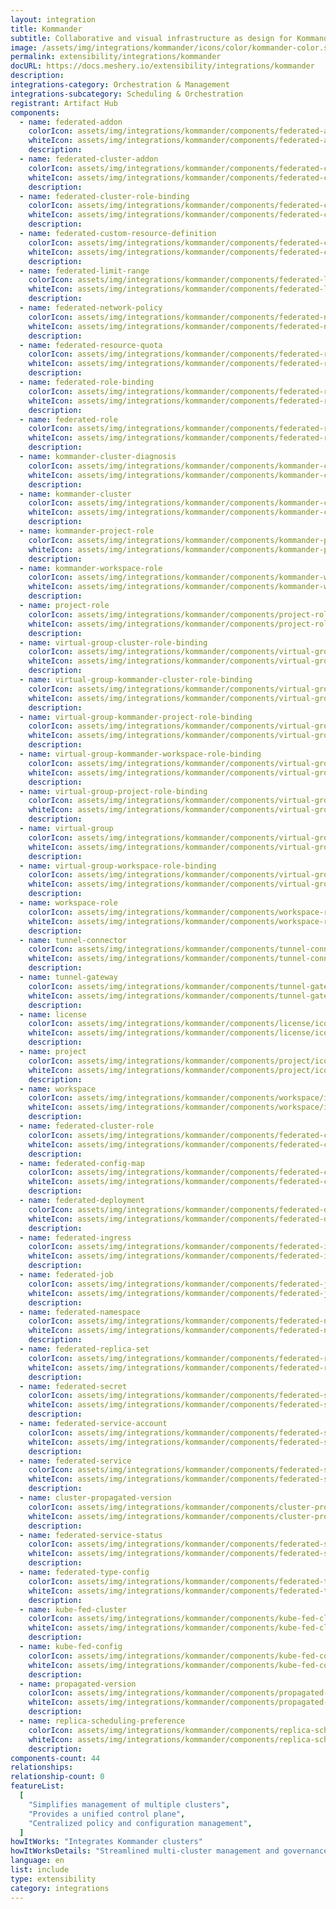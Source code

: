 ```yaml
---
layout: integration
title: Kommander
subtitle: Collaborative and visual infrastructure as design for Kommander
image: /assets/img/integrations/kommander/icons/color/kommander-color.svg
permalink: extensibility/integrations/kommander
docURL: https://docs.meshery.io/extensibility/integrations/kommander
description:
integrations-category: Orchestration & Management
integrations-subcategory: Scheduling & Orchestration
registrant: Artifact Hub
components:
  - name: federated-addon
    colorIcon: assets/img/integrations/kommander/components/federated-addon/icons/color/federated-addon-color.svg
    whiteIcon: assets/img/integrations/kommander/components/federated-addon/icons/white/federated-addon-white.svg
    description:
  - name: federated-cluster-addon
    colorIcon: assets/img/integrations/kommander/components/federated-cluster-addon/icons/color/federated-cluster-addon-color.svg
    whiteIcon: assets/img/integrations/kommander/components/federated-cluster-addon/icons/white/federated-cluster-addon-white.svg
    description:
  - name: federated-cluster-role-binding
    colorIcon: assets/img/integrations/kommander/components/federated-cluster-role-binding/icons/color/federated-cluster-role-binding-color.svg
    whiteIcon: assets/img/integrations/kommander/components/federated-cluster-role-binding/icons/white/federated-cluster-role-binding-white.svg
    description:
  - name: federated-custom-resource-definition
    colorIcon: assets/img/integrations/kommander/components/federated-custom-resource-definition/icons/color/federated-custom-resource-definition-color.svg
    whiteIcon: assets/img/integrations/kommander/components/federated-custom-resource-definition/icons/white/federated-custom-resource-definition-white.svg
    description:
  - name: federated-limit-range
    colorIcon: assets/img/integrations/kommander/components/federated-limit-range/icons/color/federated-limit-range-color.svg
    whiteIcon: assets/img/integrations/kommander/components/federated-limit-range/icons/white/federated-limit-range-white.svg
    description:
  - name: federated-network-policy
    colorIcon: assets/img/integrations/kommander/components/federated-network-policy/icons/color/federated-network-policy-color.svg
    whiteIcon: assets/img/integrations/kommander/components/federated-network-policy/icons/white/federated-network-policy-white.svg
    description:
  - name: federated-resource-quota
    colorIcon: assets/img/integrations/kommander/components/federated-resource-quota/icons/color/federated-resource-quota-color.svg
    whiteIcon: assets/img/integrations/kommander/components/federated-resource-quota/icons/white/federated-resource-quota-white.svg
    description:
  - name: federated-role-binding
    colorIcon: assets/img/integrations/kommander/components/federated-role-binding/icons/color/federated-role-binding-color.svg
    whiteIcon: assets/img/integrations/kommander/components/federated-role-binding/icons/white/federated-role-binding-white.svg
    description:
  - name: federated-role
    colorIcon: assets/img/integrations/kommander/components/federated-role/icons/color/federated-role-color.svg
    whiteIcon: assets/img/integrations/kommander/components/federated-role/icons/white/federated-role-white.svg
    description:
  - name: kommander-cluster-diagnosis
    colorIcon: assets/img/integrations/kommander/components/kommander-cluster-diagnosis/icons/color/kommander-cluster-diagnosis-color.svg
    whiteIcon: assets/img/integrations/kommander/components/kommander-cluster-diagnosis/icons/white/kommander-cluster-diagnosis-white.svg
    description:
  - name: kommander-cluster
    colorIcon: assets/img/integrations/kommander/components/kommander-cluster/icons/color/kommander-cluster-color.svg
    whiteIcon: assets/img/integrations/kommander/components/kommander-cluster/icons/white/kommander-cluster-white.svg
    description:
  - name: kommander-project-role
    colorIcon: assets/img/integrations/kommander/components/kommander-project-role/icons/color/kommander-project-role-color.svg
    whiteIcon: assets/img/integrations/kommander/components/kommander-project-role/icons/white/kommander-project-role-white.svg
    description:
  - name: kommander-workspace-role
    colorIcon: assets/img/integrations/kommander/components/kommander-workspace-role/icons/color/kommander-workspace-role-color.svg
    whiteIcon: assets/img/integrations/kommander/components/kommander-workspace-role/icons/white/kommander-workspace-role-white.svg
    description:
  - name: project-role
    colorIcon: assets/img/integrations/kommander/components/project-role/icons/color/project-role-color.svg
    whiteIcon: assets/img/integrations/kommander/components/project-role/icons/white/project-role-white.svg
    description:
  - name: virtual-group-cluster-role-binding
    colorIcon: assets/img/integrations/kommander/components/virtual-group-cluster-role-binding/icons/color/virtual-group-cluster-role-binding-color.svg
    whiteIcon: assets/img/integrations/kommander/components/virtual-group-cluster-role-binding/icons/white/virtual-group-cluster-role-binding-white.svg
    description:
  - name: virtual-group-kommander-cluster-role-binding
    colorIcon: assets/img/integrations/kommander/components/virtual-group-kommander-cluster-role-binding/icons/color/virtual-group-kommander-cluster-role-binding-color.svg
    whiteIcon: assets/img/integrations/kommander/components/virtual-group-kommander-cluster-role-binding/icons/white/virtual-group-kommander-cluster-role-binding-white.svg
    description:
  - name: virtual-group-kommander-project-role-binding
    colorIcon: assets/img/integrations/kommander/components/virtual-group-kommander-project-role-binding/icons/color/virtual-group-kommander-project-role-binding-color.svg
    whiteIcon: assets/img/integrations/kommander/components/virtual-group-kommander-project-role-binding/icons/white/virtual-group-kommander-project-role-binding-white.svg
    description:
  - name: virtual-group-kommander-workspace-role-binding
    colorIcon: assets/img/integrations/kommander/components/virtual-group-kommander-workspace-role-binding/icons/color/virtual-group-kommander-workspace-role-binding-color.svg
    whiteIcon: assets/img/integrations/kommander/components/virtual-group-kommander-workspace-role-binding/icons/white/virtual-group-kommander-workspace-role-binding-white.svg
    description:
  - name: virtual-group-project-role-binding
    colorIcon: assets/img/integrations/kommander/components/virtual-group-project-role-binding/icons/color/virtual-group-project-role-binding-color.svg
    whiteIcon: assets/img/integrations/kommander/components/virtual-group-project-role-binding/icons/white/virtual-group-project-role-binding-white.svg
    description:
  - name: virtual-group
    colorIcon: assets/img/integrations/kommander/components/virtual-group/icons/color/virtual-group-color.svg
    whiteIcon: assets/img/integrations/kommander/components/virtual-group/icons/white/virtual-group-white.svg
    description:
  - name: virtual-group-workspace-role-binding
    colorIcon: assets/img/integrations/kommander/components/virtual-group-workspace-role-binding/icons/color/virtual-group-workspace-role-binding-color.svg
    whiteIcon: assets/img/integrations/kommander/components/virtual-group-workspace-role-binding/icons/white/virtual-group-workspace-role-binding-white.svg
    description:
  - name: workspace-role
    colorIcon: assets/img/integrations/kommander/components/workspace-role/icons/color/workspace-role-color.svg
    whiteIcon: assets/img/integrations/kommander/components/workspace-role/icons/white/workspace-role-white.svg
    description:
  - name: tunnel-connector
    colorIcon: assets/img/integrations/kommander/components/tunnel-connector/icons/color/tunnel-connector-color.svg
    whiteIcon: assets/img/integrations/kommander/components/tunnel-connector/icons/white/tunnel-connector-white.svg
    description:
  - name: tunnel-gateway
    colorIcon: assets/img/integrations/kommander/components/tunnel-gateway/icons/color/tunnel-gateway-color.svg
    whiteIcon: assets/img/integrations/kommander/components/tunnel-gateway/icons/white/tunnel-gateway-white.svg
    description:
  - name: license
    colorIcon: assets/img/integrations/kommander/components/license/icons/color/license-color.svg
    whiteIcon: assets/img/integrations/kommander/components/license/icons/white/license-white.svg
    description:
  - name: project
    colorIcon: assets/img/integrations/kommander/components/project/icons/color/project-color.svg
    whiteIcon: assets/img/integrations/kommander/components/project/icons/white/project-white.svg
    description:
  - name: workspace
    colorIcon: assets/img/integrations/kommander/components/workspace/icons/color/workspace-color.svg
    whiteIcon: assets/img/integrations/kommander/components/workspace/icons/white/workspace-white.svg
    description:
  - name: federated-cluster-role
    colorIcon: assets/img/integrations/kommander/components/federated-cluster-role/icons/color/federated-cluster-role-color.svg
    whiteIcon: assets/img/integrations/kommander/components/federated-cluster-role/icons/white/federated-cluster-role-white.svg
    description:
  - name: federated-config-map
    colorIcon: assets/img/integrations/kommander/components/federated-config-map/icons/color/federated-config-map-color.svg
    whiteIcon: assets/img/integrations/kommander/components/federated-config-map/icons/white/federated-config-map-white.svg
    description:
  - name: federated-deployment
    colorIcon: assets/img/integrations/kommander/components/federated-deployment/icons/color/federated-deployment-color.svg
    whiteIcon: assets/img/integrations/kommander/components/federated-deployment/icons/white/federated-deployment-white.svg
    description:
  - name: federated-ingress
    colorIcon: assets/img/integrations/kommander/components/federated-ingress/icons/color/federated-ingress-color.svg
    whiteIcon: assets/img/integrations/kommander/components/federated-ingress/icons/white/federated-ingress-white.svg
    description:
  - name: federated-job
    colorIcon: assets/img/integrations/kommander/components/federated-job/icons/color/federated-job-color.svg
    whiteIcon: assets/img/integrations/kommander/components/federated-job/icons/white/federated-job-white.svg
    description:
  - name: federated-namespace
    colorIcon: assets/img/integrations/kommander/components/federated-namespace/icons/color/federated-namespace-color.svg
    whiteIcon: assets/img/integrations/kommander/components/federated-namespace/icons/white/federated-namespace-white.svg
    description:
  - name: federated-replica-set
    colorIcon: assets/img/integrations/kommander/components/federated-replica-set/icons/color/federated-replica-set-color.svg
    whiteIcon: assets/img/integrations/kommander/components/federated-replica-set/icons/white/federated-replica-set-white.svg
    description:
  - name: federated-secret
    colorIcon: assets/img/integrations/kommander/components/federated-secret/icons/color/federated-secret-color.svg
    whiteIcon: assets/img/integrations/kommander/components/federated-secret/icons/white/federated-secret-white.svg
    description:
  - name: federated-service-account
    colorIcon: assets/img/integrations/kommander/components/federated-service-account/icons/color/federated-service-account-color.svg
    whiteIcon: assets/img/integrations/kommander/components/federated-service-account/icons/white/federated-service-account-white.svg
    description:
  - name: federated-service
    colorIcon: assets/img/integrations/kommander/components/federated-service/icons/color/federated-service-color.svg
    whiteIcon: assets/img/integrations/kommander/components/federated-service/icons/white/federated-service-white.svg
    description:
  - name: cluster-propagated-version
    colorIcon: assets/img/integrations/kommander/components/cluster-propagated-version/icons/color/cluster-propagated-version-color.svg
    whiteIcon: assets/img/integrations/kommander/components/cluster-propagated-version/icons/white/cluster-propagated-version-white.svg
    description:
  - name: federated-service-status
    colorIcon: assets/img/integrations/kommander/components/federated-service-status/icons/color/federated-service-status-color.svg
    whiteIcon: assets/img/integrations/kommander/components/federated-service-status/icons/white/federated-service-status-white.svg
    description:
  - name: federated-type-config
    colorIcon: assets/img/integrations/kommander/components/federated-type-config/icons/color/federated-type-config-color.svg
    whiteIcon: assets/img/integrations/kommander/components/federated-type-config/icons/white/federated-type-config-white.svg
    description:
  - name: kube-fed-cluster
    colorIcon: assets/img/integrations/kommander/components/kube-fed-cluster/icons/color/kube-fed-cluster-color.svg
    whiteIcon: assets/img/integrations/kommander/components/kube-fed-cluster/icons/white/kube-fed-cluster-white.svg
    description:
  - name: kube-fed-config
    colorIcon: assets/img/integrations/kommander/components/kube-fed-config/icons/color/kube-fed-config-color.svg
    whiteIcon: assets/img/integrations/kommander/components/kube-fed-config/icons/white/kube-fed-config-white.svg
    description:
  - name: propagated-version
    colorIcon: assets/img/integrations/kommander/components/propagated-version/icons/color/propagated-version-color.svg
    whiteIcon: assets/img/integrations/kommander/components/propagated-version/icons/white/propagated-version-white.svg
    description:
  - name: replica-scheduling-preference
    colorIcon: assets/img/integrations/kommander/components/replica-scheduling-preference/icons/color/replica-scheduling-preference-color.svg
    whiteIcon: assets/img/integrations/kommander/components/replica-scheduling-preference/icons/white/replica-scheduling-preference-white.svg
    description:
components-count: 44
relationships:
relationship-count: 0
featureList:
  [
    "Simplifies management of multiple clusters",
    "Provides a unified control plane",
    "Centralized policy and configuration management",
  ]
howItWorks: "Integrates Kommander clusters"
howItWorksDetails: "Streamlined multi-cluster management and governance"
language: en
list: include
type: extensibility
category: integrations
---
```

